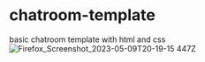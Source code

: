 # chatroom-template
basic chatroom template with html and css
![Firefox_Screenshot_2023-05-09T20-19-15 447Z](https://github.com/V2Valerie/chatroom-template/assets/119004237/b114a51b-342b-497e-9bee-c988c9de9e62)
